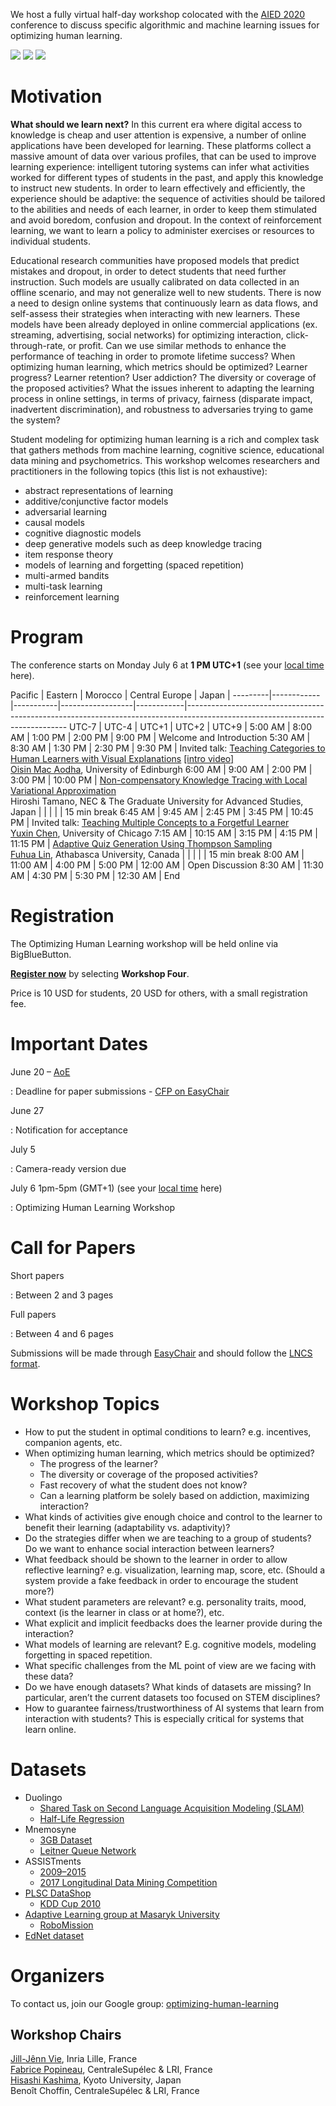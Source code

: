 We host a fully virtual half-day workshop colocated with the [AIED 2020](https://aied2020.nees.com.br/#/) conference to discuss specific algorithmic and machine learning issues for optimizing human learning.

<div id="logos" class="responsive">
    <a href="https://www.kyoto-u.ac.jp/en/"><img src="/static/img/kyoto.png" /></a>
    <a href="https://team.inria.fr/sequel/"><img src="/static/img/inria.jpg" /></a>
    <a href="http://www.centralesupelec.fr/en"><img src="/static/img/cs.png" /></a>
</div>

# Motivation

**What should we learn next?** In this current era where digital access to knowledge is cheap and user attention is expensive, a number of online applications have been developed for learning. These platforms collect a massive amount of data over various profiles, that can be used to improve learning experience: intelligent tutoring systems can infer what activities worked for different types of students in the past, and apply this knowledge to instruct new students. In order to learn effectively and efficiently, the experience should be adaptive: the sequence of activities should be tailored to the abilities and needs of each learner, in order to keep them stimulated and avoid boredom, confusion and dropout. In the context of reinforcement learning, we want to learn a policy to administer exercises or resources to individual students.

Educational research communities have proposed models that predict mistakes and dropout, in order to detect students that need further instruction. Such models are usually calibrated on data collected in an offline scenario, and may not generalize well to new students. There is now a need to design online systems that continuously learn as data flows, and self-assess their strategies when interacting with new learners. These models have been already deployed in online commercial applications (ex. streaming, advertising, social networks) for optimizing interaction, click-through-rate, or profit. Can we use similar methods to enhance the performance of teaching in order to promote lifetime success? When optimizing human learning, which metrics should be optimized? Learner progress? Learner retention? User addiction? The diversity or coverage of the proposed activities? What the issues inherent to adapting the learning process in online settings, in terms of privacy, fairness (disparate impact, inadvertent discrimination), and robustness to adversaries trying to game the system?

Student modeling for optimizing human learning is a rich and complex task that gathers methods from machine learning, cognitive science, educational data mining and psychometrics. This workshop welcomes researchers and practitioners in the following topics (this list is not exhaustive):

- abstract representations of learning
- additive/conjunctive factor models
- adversarial learning
- causal models
- cognitive diagnostic models
- deep generative models such as deep knowledge tracing
- item response theory
- models of learning and forgetting (spaced repetition)
- multi-armed bandits
- multi-task learning
- reinforcement learning

# Program

The conference starts on Monday July 6 at **1 PM UTC+1** (see your [local time](https://www.timeanddate.com/worldclock/fixedtime.html?msg=Optimizing+Human+Learning+WASL+2020&iso=20200706T13&p1=60&ah=4) here).

Pacific  |  Eastern   |  Morocco  |  Central Europe  |  Japan     |
---------|------------|-----------|------------------|------------|------------------------------------------------------------------------------------------------------------------------------
UTC-7       |  UTC-4        |  UTC+1        |  UTC+2               |  UTC+9         |
5:00 AM  |  8:00 AM   |  1:00 PM  |  2:00 PM         |  9:00 PM   |  Welcome and Introduction
5:30 AM  |  8:30 AM   |  1:30 PM  |  2:30 PM         |  9:30 PM   |  Invited talk: [Teaching Categories to Human Learners with Visual Explanations](https://arxiv.org/pdf/1802.06924.pdf) [[intro video]](https://www.youtube.com/watch?v=bD0v4szglg0)<br />[Oisin Mac Aodha](https://homepages.inf.ed.ac.uk/omacaod/), University of Edinburgh
6:00 AM  |  9:00 AM   |  2:00 PM  |  3:00 PM         |  10:00 PM  |  [Non-compensatory Knowledge Tracing with Local Variational Approximation](https://jiji.cat/wasl2020/non-compensatory-kt.pdf)<br />Hiroshi Tamano, NEC & The Graduate University for Advanced Studies, Japan
         |            |           |                  |            |  15 min break
6:45 AM  |  9:45 AM   |  2:45 PM  |  3:45 PM         |  10:45 PM  |  Invited talk: [Teaching Multiple Concepts to a Forgetful Learner](https://arxiv.org/pdf/1805.08322.pdf)<br />[Yuxin Chen](https://yuxinchen.org/), University of Chicago
7:15 AM  |  10:15 AM  |  3:15 PM  |  4:15 PM         |  11:15 PM  |  [Adaptive Quiz Generation Using Thompson Sampling](https://jiji.cat/wasl2020/adaptive-quiz-generation.pdf)<br />[Fuhua Lin](http://oscar.athabascau.ca/), Athabasca University, Canada
         |            |           |                  |            |  15 min break
8:00 AM  |  11:00 AM  |  4:00 PM  |  5:00 PM         |  12:00 AM  |  Open Discussion
8:30 AM  |  11:30 AM  |  4:30 PM  |  5:30 PM         |  12:30 AM  |  End

# Registration

The Optimizing Human Learning workshop will be held online via BigBlueButton.

[**Register now**](https://attendify.co/aied-2020-hYsvyTU) by selecting **Workshop Four**.

Price is 10 USD for students, 20 USD for others, with a small registration fee.

# Important Dates

June 20 – [AoE](https://www.timeanddate.com/time/zones/aoe)

:   Deadline for paper submissions - [CFP on EasyChair](https://easychair.org/my/conference?conf=wasl2020)

June 27

:   Notification for acceptance

July 5

:   Camera-ready version due

July 6 1pm-5pm (GMT+1) (see your [local time](https://www.timeanddate.com/worldclock/fixedtime.html?msg=Optimizing+Human+Learning+WASL+2020&iso=20200706T13&p1=60&ah=4) here)

:   Optimizing Human Learning Workshop

# Call for Papers

Short papers

:    Between 2 and 3 pages

Full papers

:    Between 4 and 6 pages

Submissions will be made through [EasyChair](https://easychair.org/my/conference?conf=wasl2020) and should follow the [LNCS format](http://www.springer.com/fr/computer-science/lncs/conference-proceedings-guidelines).

# Workshop Topics

- How to put the student in optimal conditions to learn? e.g. incentives, companion agents, etc.
- When optimizing human learning, which metrics should be optimized?
    - The progress of the learner?
    - The diversity or coverage of the proposed activities?
    - Fast recovery of what the student does not know?
    - Can a learning platform be solely based on addiction, maximizing interaction?
- What kinds of activities give enough choice and control to the learner to benefit their learning (adaptability vs. adaptivity)?
- Do the strategies differ when we are teaching to a group of students? Do we want to enhance social interaction between learners?
- What feedback should be shown to the learner in order to allow reflective learning? e.g. visualization, learning map, score, etc. (Should a system provide a fake feedback in order to encourage the student more?)
- What student parameters are relevant? e.g. personality traits, mood, context (is the learner in class or at home?), etc.
- What explicit and implicit feedbacks does the learner provide during the interaction?
- What models of learning are relevant? E.g. cognitive models, modeling forgetting in spaced repetition.
- What specific challenges from the ML point of view are we facing with these data?
- Do we have enough datasets? What kinds of datasets are missing? In particular, aren’t the current datasets too focused on STEM disciplines?
- How to guarantee fairness/trustworthiness of AI systems that learn from interaction with students? This is especially critical for systems that learn online.

# Datasets

- Duolingo
    - [Shared Task on Second Language Acquisition Modeling (SLAM)](http://sharedtask.duolingo.com)
    - [Half-Life Regression](https://github.com/duolingo/halflife-regression)
- Mnemosyne
    - [3GB Dataset](https://archive.org/details/20140127MnemosynelogsAll.db)
    - [Leitner Queue Network](https://github.com/rddy/leitnerq)
- ASSISTments
    - [2009–2015](https://sites.google.com/site/assistmentsdata/home/assistment-2009-2010-data)
    - [2017 Longitudinal Data Mining Competition](https://sites.google.com/view/assistmentsdatamining)
- [PLSC DataShop](http://pslcdatashop.web.cmu.edu)
    - [KDD Cup 2010](https://pslcdatashop.web.cmu.edu/KDDCup/downloads.jsp)
- [Adaptive Learning group at Masaryk University](https://www.fi.muni.cz/adaptivelearning/?a=data)
	- [RoboMission](https://github.com/adaptive-learning/adaptive-learning-research/tree/master/data/robomission-2019-12)
- [EdNet dataset](https://github.com/riiid/ednet)

# Organizers

To contact us, join our Google group: [optimizing-human-learning](https://groups.google.com/forum/#!forum/optimizing-human-learning)

## Workshop Chairs

[Jill-Jênn Vie](https://jilljenn.github.io), Inria Lille, France  
[Fabrice Popineau](http://semantic.supelec.fr/popineau/), CentraleSupélec & LRI, France  
[Hisashi Kashima](https://hkashima.github.io/index_e.html), Kyoto University, Japan  
Benoît Choffin, CentraleSupélec & LRI, France
